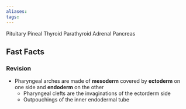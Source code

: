 ```yaml
---
aliases: 
tags: 
---
```




Pituitary
Pineal
Thyroid
Parathyroid
Adrenal
Pancreas


## Fast Facts

### Revision
- Pharyngeal arches are made of **mesoderm** covered by **ectoderm** on one side and **endoderm** on the other
	- Pharyngeal clefts are the invaginations of the ectorderm side
	- Outpouchings of the inner endodermal tube